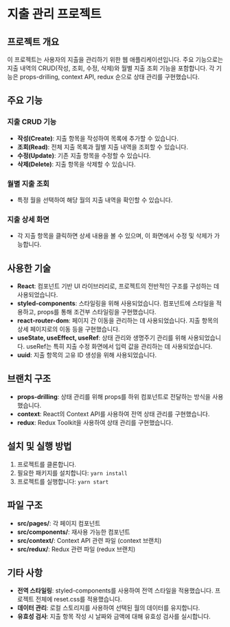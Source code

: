 # 지출 관리 프로젝트

## 프로젝트 개요
이 프로젝트는 사용자의 지출을 관리하기 위한 웹 애플리케이션입니다. 주요 기능으로는 지출 내역의 CRUD(작성, 조회, 수정, 삭제)와 월별 지출 조회 기능을 포함합니다. 각 기능은 props-drilling, context API, redux 순으로 상태 관리를 구현했습니다.

## 주요 기능

### 지출 CRUD 기능
- **작성(Create)**: 지출 항목을 작성하여 목록에 추가할 수 있습니다.
- **조회(Read)**: 전체 지출 목록과 월별 지출 내역을 조회할 수 있습니다.
- **수정(Update)**: 기존 지출 항목을 수정할 수 있습니다.
- **삭제(Delete)**: 지출 항목을 삭제할 수 있습니다.

### 월별 지출 조회
- 특정 월을 선택하여 해당 월의 지출 내역을 확인할 수 있습니다.

### 지출 상세 화면
- 각 지출 항목을 클릭하면 상세 내용을 볼 수 있으며, 이 화면에서 수정 및 삭제가 가능합니다.

## 사용한 기술
- **React**: 컴포넌트 기반 UI 라이브러리로, 프로젝트의 전반적인 구조를 구성하는 데 사용되었습니다.
- **styled-components**: 스타일링을 위해 사용되었습니다. 컴포넌트에 스타일을 적용하고, props를 통해 조건부 스타일링을 구현했습니다.
- **react-router-dom**: 페이지 간 이동을 관리하는 데 사용되었습니다. 지출 항목의 상세 페이지로의 이동 등을 구현했습니다.
- **useState, useEffect, useRef**: 상태 관리와 생명주기 관리를 위해 사용되었습니다. useRef는 특히 지출 수정 화면에서 입력 값을 관리하는 데 사용되었습니다.
- **uuid**: 지출 항목의 고유 ID 생성을 위해 사용되었습니다.

## 브랜치 구조
- **props-drilling**: 상태 관리를 위해 props를 하위 컴포넌트로 전달하는 방식을 사용했습니다.
- **context**: React의 Context API를 사용하여 전역 상태 관리를 구현했습니다.
- **redux**: Redux Toolkit을 사용하여 상태 관리를 구현했습니다.

## 설치 및 실행 방법
1. 프로젝트를 클론합니다.
2. 필요한 패키지를 설치합니다: `yarn install`
3. 프로젝트를 실행합니다: `yarn start`

## 파일 구조
- **src/pages/**: 각 페이지 컴포넌트
- **src/components/**: 재사용 가능한 컴포넌트
- **src/context/**: Context API 관련 파일 (context 브랜치)
- **src/redux/**: Redux 관련 파일 (redux 브랜치)

## 기타 사항
- **전역 스타일링**: styled-components를 사용하여 전역 스타일을 적용했습니다. 프로젝트 전체에 reset.css를 적용했습니다.
- **데이터 관리**: 로컬 스토리지를 사용하여 선택된 월의 데이터를 유지합니다.
- **유효성 검사**: 지출 항목 작성 시 날짜와 금액에 대해 유효성 검사를 실시합니다.
